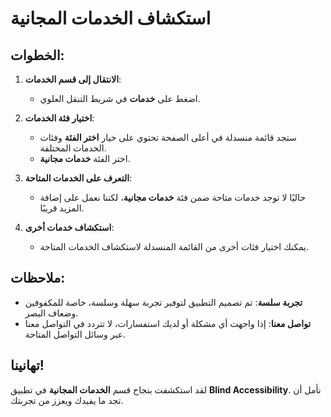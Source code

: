 # استكشاف الخدمات المجانية

## الخطوات:

1. **الانتقال إلى قسم الخدمات**:

   - اضغط على **خدمات** في شريط التنقل العلوي.

2. **اختيار فئة الخدمات**:

   - ستجد قائمة منسدلة في أعلى الصفحة تحتوي على خيار **اختر الفئة** وفئات الخدمات المختلفة.
   - اختر الفئة **خدمات مجانية**.

3. **التعرف على الخدمات المتاحة**:

   - حاليًا لا توجد خدمات متاحة ضمن فئة **خدمات مجانية**، لكننا نعمل على إضافة المزيد قريبًا.

4. **استكشاف خدمات أخرى**:

   - يمكنك اختيار فئات أخرى من القائمة المنسدلة لاستكشاف الخدمات المتاحة.

## ملاحظات:

- **تجربة سلسة**: تم تصميم التطبيق لتوفير تجربة سهلة وسلسة، خاصة للمكفوفين وضعاف البصر.
- **تواصل معنا**: إذا واجهت أي مشكلة أو لديك استفسارات، لا تتردد في التواصل معنا عبر وسائل التواصل المتاحة.

## تهانينا!

لقد استكشفت بنجاح قسم **الخدمات المجانية** في تطبيق **Blind Accessibility**. نأمل أن تجد ما يفيدك ويعزز من تجربتك.
